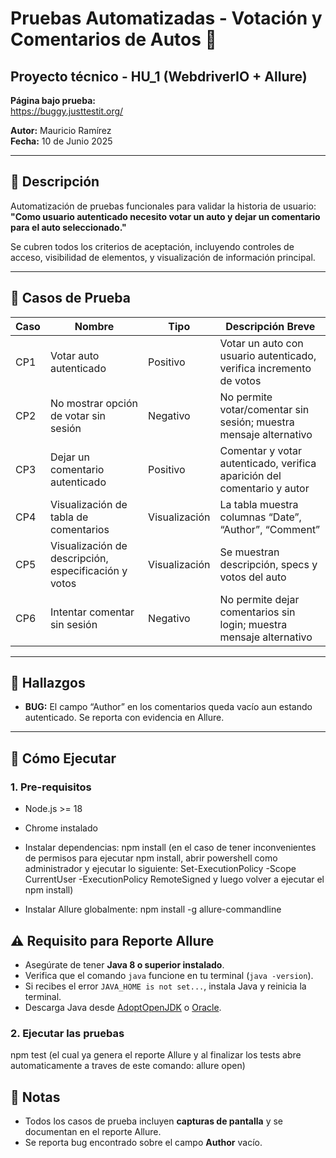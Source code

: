 # Pruebas Automatizadas - Votación y Comentarios de Autos 🚗

## Proyecto técnico - HU_1 (WebdriverIO + Allure)

**Página bajo prueba:**  
https://buggy.justtestit.org/

**Autor:** Mauricio Ramírez  
**Fecha:** 10 de Junio 2025

---

## 📌 **Descripción**
Automatización de pruebas funcionales para validar la historia de usuario:  
**"Como usuario autenticado necesito votar un auto y dejar un comentario para el auto seleccionado."**

Se cubren todos los criterios de aceptación, incluyendo controles de acceso, visibilidad de elementos, y visualización de información principal.

---

## 🧪 **Casos de Prueba**

| Caso | Nombre | Tipo      | Descripción Breve                                                          |
|------|--------|-----------|----------------------------------------------------------------------------|
| CP1  | Votar auto autenticado          | Positivo | Votar un auto con usuario autenticado, verifica incremento de votos |
| CP2  | No mostrar opción de votar sin sesión | Negativo | No permite votar/comentar sin sesión; muestra mensaje alternativo      |
| CP3  | Dejar un comentario autenticado | Positivo | Comentar y votar autenticado, verifica aparición del comentario y autor |
| CP4  | Visualización de tabla de comentarios | Visualización | La tabla muestra columnas “Date”, “Author”, “Comment”                   |
| CP5  | Visualización de descripción, especificación y votos | Visualización | Se muestran descripción, specs y votos del auto                         |
| CP6  | Intentar comentar sin sesión    | Negativo | No permite dejar comentarios sin login; muestra mensaje alternativo     |

---

## 🚩 **Hallazgos**
- **BUG:** El campo “Author” en los comentarios queda vacío aun estando autenticado. Se reporta con evidencia en Allure.

---

## 🚀 **Cómo Ejecutar**

### **1. Pre-requisitos**
- Node.js >= 18
- Chrome instalado
- Instalar dependencias: npm install (en el caso de tener inconvenientes de permisos para ejecutar npm install, abrir powershell como administrador y ejecutar lo siguiente: Set-ExecutionPolicy -Scope CurrentUser -ExecutionPolicy RemoteSigned
y luego volver a ejecutar el npm install)

- Instalar Allure globalmente: npm install -g allure-commandline

## ⚠️ Requisito para Reporte Allure

- Asegúrate de tener **Java 8 o superior instalado**.
- Verifica que el comando `java` funcione en tu terminal (`java -version`).
- Si recibes el error `JAVA_HOME is not set...`, instala Java y reinicia la terminal.
- Descarga Java desde [AdoptOpenJDK](https://adoptopenjdk.net/) o [Oracle](https://www.oracle.com/java/technologies/downloads/).

### **2. Ejecutar las pruebas**
npm test (el cual ya genera el reporte Allure y al finalizar los tests abre automaticamente a traves de este comando: allure open)

## 📝 **Notas**
- Todos los casos de prueba incluyen **capturas de pantalla** y se documentan en el reporte Allure.
- Se reporta bug encontrado sobre el campo **Author** vacío.

